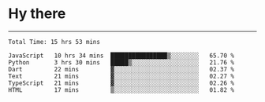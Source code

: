 # Hy there

---
<!--START_SECTION:waka-->

```text
Total Time: 15 hrs 53 mins

JavaScript   10 hrs 34 mins  ████████████████▒░░░░░░░░   65.70 %
Python       3 hrs 30 mins   █████▒░░░░░░░░░░░░░░░░░░░   21.76 %
Dart         22 mins         ▓░░░░░░░░░░░░░░░░░░░░░░░░   02.37 %
Text         21 mins         ▓░░░░░░░░░░░░░░░░░░░░░░░░   02.27 %
TypeScript   21 mins         ▓░░░░░░░░░░░░░░░░░░░░░░░░   02.26 %
HTML         17 mins         ▒░░░░░░░░░░░░░░░░░░░░░░░░   01.82 %
```

<!--END_SECTION:waka-->
